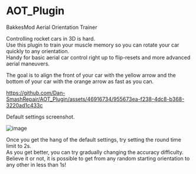 # AOT_Plugin
BakkesMod Aerial Orientation Trainer

Controlling rocket cars in 3D is hard.  
Use this plugin to train your muscle memory so you can rotate your car quickly to any orientation.  
Handy for basic aerial car control right up to flip-resets and more advanced aerial maneuvers.

The goal is to align the front of your car with the yellow arrow and the bottom of your car with the orange arrow as fast as you can.

https://github.com/Dan-SmashRepair/AOT_Plugin/assets/46916734/955673ea-f238-4dc8-b368-3220ad1c433c

Default settings screenshot.

![image](https://github.com/Dan-SmashRepair/AOT_Plugin/assets/46916734/bde990f3-89c3-443c-852a-ced55f69e011)

Once you get the hang of the default settings, try setting the round time limit to 2s.  
As you get better, you can try gradually changing the accuracy difficulty.  
Believe it or not, it is possible to get from any random starting orientation to any other in less than 1s!
